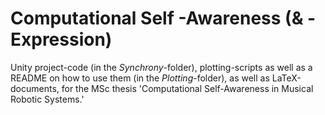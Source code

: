 # Computational Self -Awareness (& -Expression)
Unity project-code (in the _Synchrony_-folder), plotting-scripts as well as a README on how to use them (in the _Plotting_-folder), as well as LaTeX-documents, for the MSc thesis 'Computational Self-Awareness in Musical Robotic Systems.'
